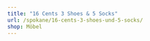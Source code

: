 ```yaml
---
title: "16 Cents 3 Shoes & 5 Socks"
url: /spokane/16-cents-3-shoes-und-5-socks/
shop: Möbel
---
```

